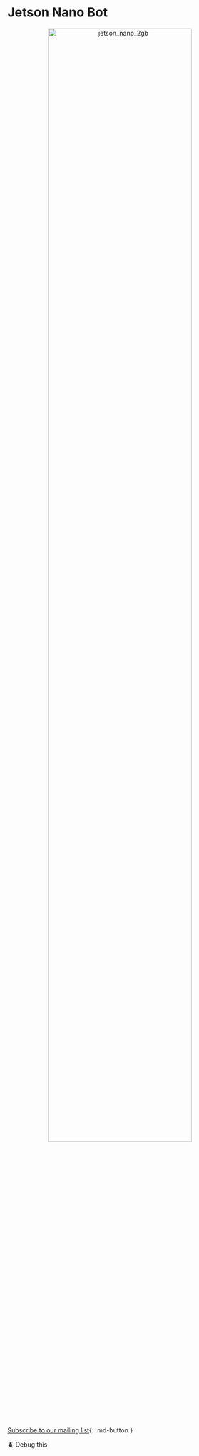 # Jetson Nano Bot

<p align="center">
<img src="images/jetsonnano_2gb.jpg" width=80% alt="jetson_nano_2gb">
</p>

[Subscribe to our mailing list](#){: .md-button }

:beetle: Debug this
